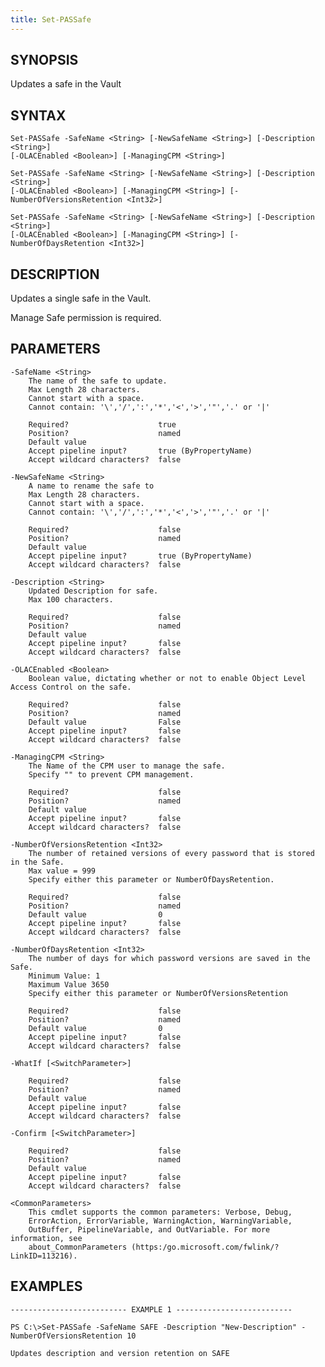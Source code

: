 ```yaml
---
title: Set-PASSafe
---
```


## SYNOPSIS

Updates a safe in the Vault

## SYNTAX

    Set-PASSafe -SafeName <String> [-NewSafeName <String>] [-Description <String>]
    [-OLACEnabled <Boolean>] [-ManagingCPM <String>]

    Set-PASSafe -SafeName <String> [-NewSafeName <String>] [-Description <String>]
    [-OLACEnabled <Boolean>] [-ManagingCPM <String>] [-NumberOfVersionsRetention <Int32>]

    Set-PASSafe -SafeName <String> [-NewSafeName <String>] [-Description <String>]
    [-OLACEnabled <Boolean>] [-ManagingCPM <String>] [-NumberOfDaysRetention <Int32>]

## DESCRIPTION

Updates a single safe in the Vault.

Manage Safe permission is required.

## PARAMETERS

    -SafeName <String>
        The name of the safe to update.
        Max Length 28 characters.
        Cannot start with a space.
        Cannot contain: '\','/',':','*','<','>','"','.' or '|'

        Required?                    true
        Position?                    named
        Default value
        Accept pipeline input?       true (ByPropertyName)
        Accept wildcard characters?  false

    -NewSafeName <String>
        A name to rename the safe to
        Max Length 28 characters.
        Cannot start with a space.
        Cannot contain: '\','/',':','*','<','>','"','.' or '|'

        Required?                    false
        Position?                    named
        Default value
        Accept pipeline input?       true (ByPropertyName)
        Accept wildcard characters?  false

    -Description <String>
        Updated Description for safe.
        Max 100 characters.

        Required?                    false
        Position?                    named
        Default value
        Accept pipeline input?       false
        Accept wildcard characters?  false

    -OLACEnabled <Boolean>
        Boolean value, dictating whether or not to enable Object Level Access Control on the safe.

        Required?                    false
        Position?                    named
        Default value                False
        Accept pipeline input?       false
        Accept wildcard characters?  false

    -ManagingCPM <String>
        The Name of the CPM user to manage the safe.
        Specify "" to prevent CPM management.

        Required?                    false
        Position?                    named
        Default value
        Accept pipeline input?       false
        Accept wildcard characters?  false

    -NumberOfVersionsRetention <Int32>
        The number of retained versions of every password that is stored in the Safe.
        Max value = 999
        Specify either this parameter or NumberOfDaysRetention.

        Required?                    false
        Position?                    named
        Default value                0
        Accept pipeline input?       false
        Accept wildcard characters?  false

    -NumberOfDaysRetention <Int32>
        The number of days for which password versions are saved in the Safe.
        Minimum Value: 1
        Maximum Value 3650
        Specify either this parameter or NumberOfVersionsRetention

        Required?                    false
        Position?                    named
        Default value                0
        Accept pipeline input?       false
        Accept wildcard characters?  false

    -WhatIf [<SwitchParameter>]

        Required?                    false
        Position?                    named
        Default value
        Accept pipeline input?       false
        Accept wildcard characters?  false

    -Confirm [<SwitchParameter>]

        Required?                    false
        Position?                    named
        Default value
        Accept pipeline input?       false
        Accept wildcard characters?  false

    <CommonParameters>
        This cmdlet supports the common parameters: Verbose, Debug,
        ErrorAction, ErrorVariable, WarningAction, WarningVariable,
        OutBuffer, PipelineVariable, and OutVariable. For more information, see
        about_CommonParameters (https:/go.microsoft.com/fwlink/?LinkID=113216).

## EXAMPLES

    -------------------------- EXAMPLE 1 --------------------------

    PS C:\>Set-PASSafe -SafeName SAFE -Description "New-Description" -NumberOfVersionsRetention 10

    Updates description and version retention on SAFE
